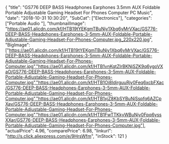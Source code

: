 {
	"title": "GS776 DEEP BASS Headphones Earphones 3.5mm AUX Foldable Portable Adjustable Gaming Headset For Phones Computer PC Music",
	"date": "2018-10-31 10:30:20",
	"SubCat": ["Electronics"],
	"categories": ["Portable Audio "],
	"thumbnailImage": "https://ae01.alicdn.com/kf/HTB19tYEKgmTBuNjy1Xbq6yMrVXac/GS776-DEEP-BASS-Headphones-Earphones-3-5mm-AUX-Foldable-Portable-Adjustable-Gaming-Headset-For-Phones-Computer.jpg_220x220.jpg",
	"BigImage": ["https://ae01.alicdn.com/kf/HTB19tYEKgmTBuNjy1Xbq6yMrVXac/GS776-DEEP-BASS-Headphones-Earphones-3-5mm-AUX-Foldable-Portable-Adjustable-Gaming-Headset-For-Phones-Computer.jpg","https://ae01.alicdn.com/kf/HTB1vnKqtZIrBKNjSZK9q6ygoVXaO/GS776-DEEP-BASS-Headphones-Earphones-3-5mm-AUX-Foldable-Portable-Adjustable-Gaming-Headset-For-Phones-Computer.jpg","https://ae01.alicdn.com/kf/HTB1Oi8IdjrguuRjy0Feq6xcbFXac/GS776-DEEP-BASS-Headphones-Earphones-3-5mm-AUX-Foldable-Portable-Adjustable-Gaming-Headset-For-Phones-Computer.jpg","https://ae01.alicdn.com/kf/HTB1xjZ8KbSYBuNjSspfq6AZCpXav/GS776-DEEP-BASS-Headphones-Earphones-3-5mm-AUX-Foldable-Portable-Adjustable-Gaming-Headset-For-Phones-Computer.jpg","https://ae01.alicdn.com/kf/HTB1FwTTKkyWBuNjy0Fpq6yssXXar/GS776-DEEP-BASS-Headphones-Earphones-3-5mm-AUX-Foldable-Portable-Adjustable-Gaming-Headset-For-Phones-Computer.jpg"],
	"actualPrice": 4.96,
	"comparePrice": 6.98,
	"linkurl": "http://s.click.aliexpress.com/e/9HrsWfm",
	"inStock": 121
}
